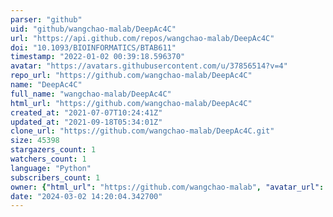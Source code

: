 ```yaml
---
parser: "github"
uid: "github/wangchao-malab/DeepAc4C"
url: "https://api.github.com/repos/wangchao-malab/DeepAc4C"
doi: "10.1093/BIOINFORMATICS/BTAB611"
timestamp: "2022-01-02 00:39:18.596370"
avatar: "https://avatars.githubusercontent.com/u/37856514?v=4"
repo_url: "https://github.com/wangchao-malab/DeepAc4C"
name: "DeepAc4C"
full_name: "wangchao-malab/DeepAc4C"
html_url: "https://github.com/wangchao-malab/DeepAc4C"
created_at: "2021-07-07T10:24:41Z"
updated_at: "2021-09-18T05:34:01Z"
clone_url: "https://github.com/wangchao-malab/DeepAc4C.git"
size: 45398
stargazers_count: 1
watchers_count: 1
language: "Python"
subscribers_count: 1
owner: {"html_url": "https://github.com/wangchao-malab", "avatar_url": "https://avatars.githubusercontent.com/u/37856514?v=4", "login": "wangchao-malab", "type": "User"}
date: "2024-03-02 14:20:04.342700"
---
```

